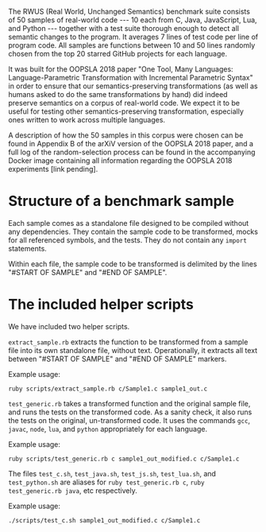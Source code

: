 The RWUS (Real World, Unchanged Semantics) benchmark suite consists of 50 samples of real-world code --- 10 each from C, Java, JavaScript, Lua, and Python --- together with a test suite thorough enough to detect all semantic changes to the program. It averages 7 lines of test code per line of program code. All samples are functions between 10 and 50 lines randomly chosen from the top 20 starred GitHub projects for each language.

It was built for the OOPSLA 2018 paper "One Tool, Many Languages: Language-Parametric Transformation with Incremental Parametric Syntax" in order to ensure that our semantics-preserving transformations (as well as humans asked to do the same transformations by hand) did indeed preserve semantics on a corpus of real-world code. We expect it to be useful for testing other semantics-preserving transformation, especially ones written to work across multiple languages.

A description of how the 50 samples in this corpus were chosen can be found in Appendix B of the arXiV version of the OOPSLA 2018 paper, and a full log of the random-selection process can be found in the accompanying Docker image containing all information regarding the OOPSLA 2018 experiments [link pending].

# Structure of a benchmark sample

Each sample comes as a standalone file designed to be compiled without any dependencies. They contain the sample code to be transformed, mocks for all referenced symbols, and the tests. They do not contain any `import` statements.

Within each file, the sample code to be transformed is delimited by the lines "#START OF SAMPLE" and "#END OF SAMPLE".

# The included helper scripts

We have included two helper scripts.

`extract_sample.rb` extracts the function to be transformed from a sample file into its own standalone file, without text. Operationally, it extracts all text between "#START OF SAMPLE" and "#END OF SAMPLE" markers.

Example usage:

    ruby scripts/extract_sample.rb c/Sample1.c sample1_out.c

`test_generic.rb` takes a transformed function and the original sample file, and runs the tests on the transformed code. As a sanity check, it also runs the tests on the original, un-transformed code. It uses the commands `gcc`, `javac`, `node`, `lua`, and `python` appropriately for each language.

Example usage:

    ruby scripts/test_generic.rb c sample1_out_modified.c c/Sample1.c
    
The files `test_c.sh`, `test_java.sh`, `test_js.sh`, `test_lua.sh`, and `test_python.sh` are aliases for `ruby test_generic.rb c`, `ruby test_generic.rb java`, etc respectively. 

Example usage:

    ./scripts/test_c.sh sample1_out_modified.c c/Sample1.c
    
